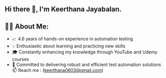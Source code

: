 ## Hi there 👋, I'm Keerthana Jayabalan.
## 👨‍💻 About Me:
* 📈 4.6 years of hands-on experience in automation testing
* 💡 Enthusiastic about learning and practicing new skills
* 🎓 Constantly enhancing my knowledge through YouTube and Udemy courses
* 🚀 Committed to delivering robust and efficient test automation solutions
📫 Reach me : (keerthana0603@gmail.com)

